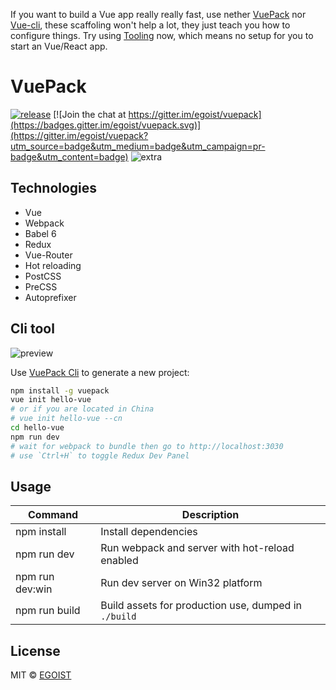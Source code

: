If you want to build a Vue app really really fast, use nether [VuePack](https://github.com/egoist/vuepack) nor  [Vue-cli](https://github.com/vuejs/vue-cli), these scaffoling won't help a lot, they just teach you how to configure things. Try using [Tooling](https://github.com/egoist/tooling) now, which means no setup for you to start an Vue/React app.

# VuePack

[![release](https://img.shields.io/github/release/egoist/vuepack.svg)](https://github.com/egoist/vuepack/releases)
[![Join the chat at https://gitter.im/egoist/vuepack](https://badges.gitter.im/egoist/vuepack.svg)](https://gitter.im/egoist/vuepack?utm_source=badge&utm_medium=badge&utm_campaign=pr-badge&utm_content=badge)
![extra](https://img.shields.io/badge/actively%20maintained-yes-ff69b4.svg)

## Technologies

- Vue
- Webpack
- Babel 6
- Redux
- Vue-Router
- Hot reloading
- PostCSS
- PreCSS
- Autoprefixer

## Cli tool

![preview](http://ww4.sinaimg.cn/large/a15b4afegw1eynsfgjmlqj20qo0f0wgu)

Use [VuePack Cli](https://github.com/egoist/vuepack-cli) to generate a new project:

```bash
npm install -g vuepack
vue init hello-vue
# or if you are located in China
# vue init hello-vue --cn
cd hello-vue
npm run dev
# wait for webpack to bundle then go to http://localhost:3030
# use `Ctrl+H` to toggle Redux Dev Panel
```

## Usage

|Command|Description|
|---|---|
|npm install|Install dependencies|
|npm run dev|Run webpack and server with hot-reload enabled|
|npm run dev:win|Run dev server on Win32 platform|
|npm run build|Build assets for production use, dumped in `./build`|

## License

MIT &copy; [EGOIST](https://github.com/egoist)
